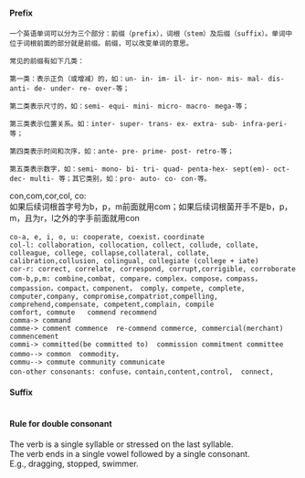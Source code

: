 #### Prefix 
```
一个英语单词可以分为三个部分：前缀（prefix），词根（stem）及后缀（suffix）。单词中位于词根前面的部分就是前缀。前缀，可以改变单词的意思。

常见的前缀有如下几类：

第一类：表示正负（或增减）的，如：un- in- im- il- ir- non- mis- mal- dis- anti- de- under- re- over-等；

第二类表示尺寸的，如：semi- equi- mini- micro- macro- mega-等；

第三类表示位置关系。如：inter- super- trans- ex- extra- sub- infra-peri-等；

第四类表示时间和次序，如：ante- pre- prime- post- retro-等；

第五类表示数字，如：semi- mono- bi- tri- quad- penta-hex- sept(em)- oct- dec- multi- 等；其它类别，如：pro- auto- co- con-等。
```
con,com,cor,col, co:  
如果后续词根首字号为b，p，m前面就用com；如果后续词根菌开手不是b，p，m，且为r，l之外的字手前面就用con
```
co-a, e, i, o, u: cooperate, coexist，coordinate
col-l: collaboration, collocation, collect, collude, collate, colleague, college, collapse,collateral, collate, calibration,collusion, colingual, collegiate (college + iate)
cor-r: correct, correlate, correspond, corrupt,corrigible, corroborate
com-b,p,m: combine,combat, compare，complex，compose，compass，compassion，compact，component， comply，compete, complete, computer,company, compromise,compatriot,compelling,  
comprehend,compensate, competent,complain, compile
comfort, commute   commend recommend
comma-> command
comme-> comment commence  re-commend commerce, commercial(merchant) commencement
commi-> committed(be committed to)  commission commitment committee   
commo--> common  commodity，
commu--> commute community communicate
con-other consonants: confuse，contain,content,control,  connect,

```
#### Suffix
```
```
#### Rule for double consonant
The verb is a single syllable or stressed on the last syllable.   
The verb ends in a single vowel followed by a single consonant.  
E.g., dragging, stopped, swimmer.
